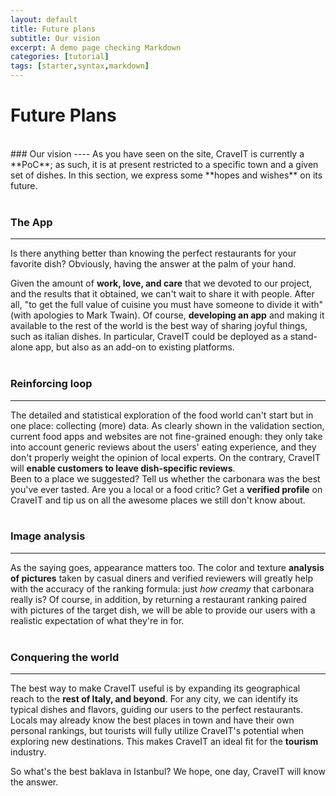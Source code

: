 ```yaml
---
layout: default
title: Future plans
subtitle: Our vision 
excerpt: A demo page checking Markdown
categories: [tutorial]
tags: [starter,syntax,markdown]
---
```


# **Future Plans**

<br>
### Our vision
----
As you have seen on the site, CraveIT is currently a **PoC**; as such, it is at present restricted to a specific town and a given set of dishes.
In this section, we express some **hopes and wishes** on its future.
<br>
<br>

### The App
---
Is there anything better than knowing the perfect restaurants for your favorite dish? Obviously, having the answer at the palm of your hand.

Given the amount of **work, love, and care** that we devoted to our project, and the results that it obtained, we can't wait to share it with people. After all, "to get the full value of cuisine you must have someone to divide it with" (with apologies to Mark Twain).
Of course, **developing an app** and making it available to the rest of the world is the best way of sharing joyful things, such as italian dishes.
In particular, CraveIT could be deployed as a stand-alone app, but also as an add-on to existing platforms.
<br>
<br>

### Reinforcing loop
---

The detailed and statistical exploration of the food world can't start but in one place: collecting (more) data.
As clearly shown in the validation section, current food apps and websites are not fine-grained enough: they only take into account generic reviews about the users' eating experience, and they don't properly weight the opinion of local experts.
On the contrary, CraveIT will **enable customers to leave dish-specific reviews**.
<br>
Been to a place we suggested? Tell us whether the carbonara was the best you've ever tasted. Are you a local or a food critic? Get a **verified profile** on CraveIT and tip us on all the awesome places we still don't know about.
<br>
<br>

### Image analysis
---

As the saying goes, appearance matters too. The color and texture **analysis of pictures** taken by casual diners and verified reviewers will greatly help with the accuracy of the ranking formula: just <i>how creamy</i> that carbonara really is?
Of course, in addition, by returning a restaurant ranking paired with pictures of the target dish, we will be able to provide our users with a realistic expectation of what they're in for.
<br>
<br>

### Conquering the world
---

The best way to make CraveIT useful is by expanding its geographical reach to the **rest of Italy, and beyond**. For any city, we can identify its typical dishes and flavors, guiding our users to the perfect restaurants.
<br>
Locals may already know the best places in town and have their own personal rankings, but tourists will fully utilize CraveIT's potential when exploring new destinations. This makes CraveIT an ideal fit for the **tourism** industry.

So what's the best baklava in Istanbul? We hope, one day, CraveIT will know the answer.

